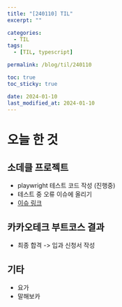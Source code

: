 ```yaml
---
title: "[240110] TIL"
excerpt: ""

categories:
  - TIL
tags:
  - [TIL, typescript]

permalink: /blog/til/240110

toc: true
toc_sticky: true

date: 2024-01-10
last_modified_at: 2024-01-10
---
```


# 오늘 한 것

## 소데클 프로젝트

- playwright 테스트 코드 작성 (진행중)
- 테스트 중 오류 이슈에 올리기
- [이슈 링크](https://github.com/omizha/sdc-stock/issues/15)

## 카카오테크 부트코스 결과

- 최종 합격 -> 입과 신청서 작성

## 기타

- 요가
- 말해보카
